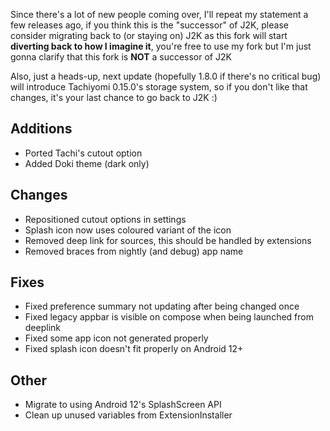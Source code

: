 <!-- Formatting
## Additions

## Changes

## Fixes

## Other
-->
Since there's a lot of new people coming over, I'll repeat my statement a few releases ago, if you think this is the "successor" of J2K, please consider migrating back to (or staying on) J2K as this fork will start **diverting back to how I imagine it**, you're free to use my fork but I'm just gonna clarify that this fork is **NOT** a successor of J2K

Also, just a heads-up, next update (hopefully 1.8.0 if there's no critical bug) will introduce Tachiyomi 0.15.0's storage system, so if you don't like that changes, it's your last chance to go back to J2K :)

## Additions
- Ported Tachi's cutout option
- Added Doki theme (dark only)

## Changes
- Repositioned cutout options in settings
- Splash icon now uses coloured variant of the icon
- Removed deep link for sources, this should be handled by extensions
- Removed braces from nightly (and debug) app name

## Fixes
- Fixed preference summary not updating after being changed once
- Fixed legacy appbar is visible on compose when being launched from deeplink
- Fixed some app icon not generated properly
- Fixed splash icon doesn't fit properly on Android 12+

## Other
- Migrate to using Android 12's SplashScreen API
- Clean up unused variables from ExtensionInstaller